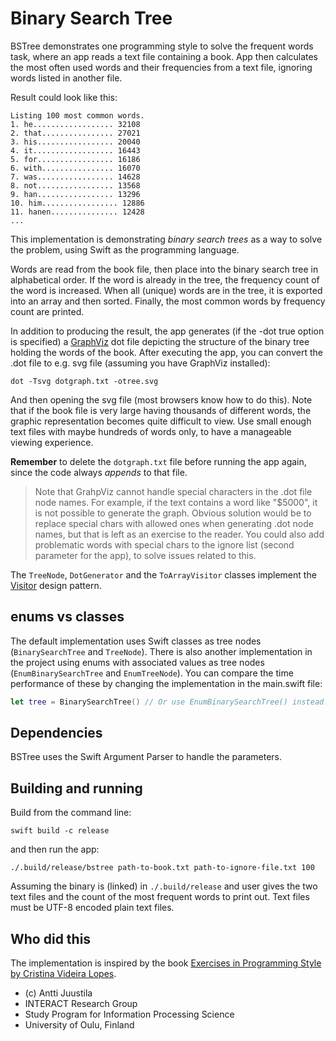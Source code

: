 # Binary Search Tree

BSTree demonstrates one programming style to solve the frequent words task, where an app reads a text file containing a book. App then calculates the most often used words and their frequencies from a text file, ignoring words listed in another file. 

Result could look like this:

```console
Listing 100 most common words.
1. he.................. 32108
2. that................ 27021
3. his................. 20040
4. it.................. 16443
5. for................. 16186
6. with................ 16070
7. was................. 14628
8. not................. 13568
9. han................. 13296
10. him................. 12886
11. hanen............... 12428
...
```

This implementation is demonstrating *binary search trees* as a way to solve the problem, using Swift as the programming language. 

Words are read from the book file, then place into the binary search tree in alphabetical order. If the word is already in the tree, the frequency count of the word is increased. When all (unique) words are in the tree, it is exported into an array and then sorted. Finally, the most common words by frequency count are printed.

In addition to producing the result, the app generates (if the -dot true option is specified) a [GraphViz](https://graphviz.org) dot file depicting the structure of the binary tree holding the words of the book. After executing the app, you can convert the .dot file to e.g. svg file (assuming you have GraphViz installed):

```console
dot -Tsvg dotgraph.txt -otree.svg
```

And then opening the svg file (most browsers know how to do this). Note that if the book file is very large having thousands of different words, the graphic representation becomes quite difficult to view. Use small enough text files with maybe hundreds of words only, to have a manageable viewing experience. 

**Remember** to delete the `dotgraph.txt` file before running the app again, since the code always *appends* to that file.

> Note that GrahpViz cannot handle special characters in the .dot file node names. For example, if the text contains a word like "$5000", it is not possible to generate the graph. Obvious solution would be to replace special chars with allowed ones when generating .dot node names, but that is left as an exercise to the reader. You could also add problematic words with special chars to the ignore list (second parameter for the app), to solve issues related to this.

The `TreeNode`,  `DotGenerator` and the `ToArrayVisitor` classes implement the [Visitor](https://en.wikipedia.org/wiki/Visitor_pattern) design pattern.

## enums vs classes

The default implementation uses Swift classes as tree nodes (`BinarySearchTree` and `TreeNode`). There is also another implementation in the project using enums with associated values as tree nodes (`EnumBinarySearchTree` and `EnumTreeNode`). You can compare the time performance of these by changing the implementation in the main.swift file:

```Swift
let tree = BinarySearchTree() // Or use EnumBinarySearchTree() instead. 
```

## Dependencies

BSTree uses the Swift Argument Parser to handle the parameters.


## Building and running

Build from the command line:

```console
swift build -c release
```

and then run the app:

```console
./.build/release/bstree path-to-book.txt path-to-ignore-file.txt 100 
```

Assuming the binary is (linked) in `./.build/release` and user gives the two text files
and the count of the most frequent words to print out. Text files must be UTF-8 encoded plain text files.


## Who did this

The implementation is inspired by the book [Exercises in Programming Style by Cristina Videira Lopes](https://www.routledge.com/Exercises-in-Programming-Style/Lopes/p/book/9780367350208).

* (c) Antti Juustila
* INTERACT Research Group
* Study Program for Information Processing Science
* University of Oulu, Finland
